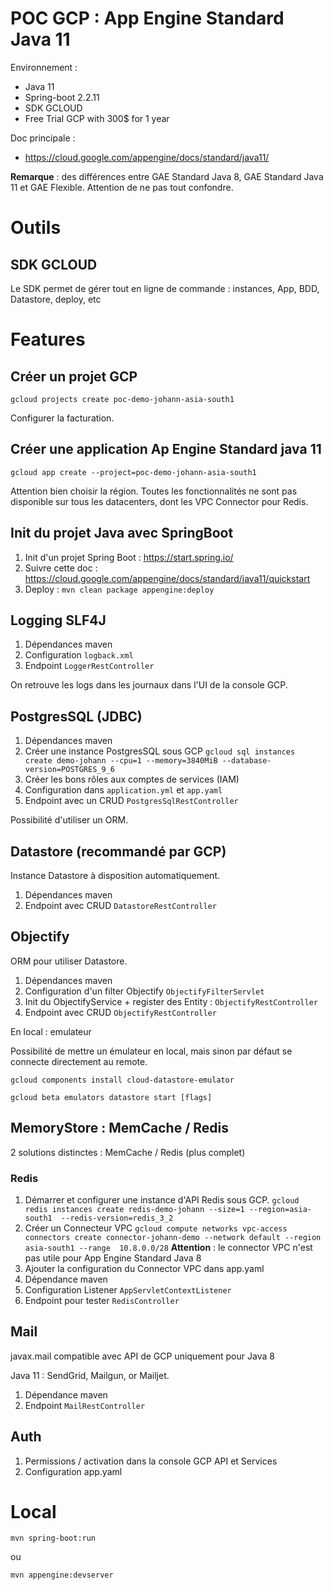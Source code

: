 # POC GCP : App Engine Standard Java 11

Environnement :
* Java 11
* Spring-boot 2.2.11
* SDK GCLOUD
* Free Trial GCP with 300$ for 1 year

Doc principale :
* https://cloud.google.com/appengine/docs/standard/java11/

**Remarque** : des différences entre GAE Standard Java 8, GAE Standard Java 11 et GAE Flexible. 
Attention de ne pas tout confondre.

# Outils 

## SDK GCLOUD

Le SDK permet de gérer tout en ligne de commande : instances, App, BDD, Datastore, deploy, etc

# Features

## Créer un projet GCP

``gcloud projects create poc-demo-johann-asia-south1``

Configurer la facturation.

## Créer une application Ap Engine Standard java 11

``gcloud app create --project=poc-demo-johann-asia-south1``

Attention bien choisir la région. Toutes les fonctionnalités ne sont pas disponible sur tous les datacenters, dont les VPC Connector pour Redis.

## Init du projet Java  avec SpringBoot

1. Init d'un projet Spring Boot : https://start.spring.io/
2. Suivre cette doc : https://cloud.google.com/appengine/docs/standard/java11/quickstart
3. Deploy : ``mvn clean package appengine:deploy``

## Logging SLF4J

1. Dépendances maven
2. Configuration `logback.xml`
3. Endpoint `LoggerRestController`

On retrouve les logs dans les journaux dans l'UI de la console GCP.

## PostgresSQL (JDBC)

1. Dépendances maven
2. Créer une instance PostgresSQL sous GCP
``gcloud sql instances create demo-johann --cpu=1 --memory=3840MiB --database-version=POSTGRES_9_6``
3. Créer les bons rôles aux comptes de services (IAM)
4. Configuration dans `application.yml` et `app.yaml`
5. Endpoint avec un CRUD `PostgresSqlRestController`

Possibilité d'utiliser un ORM.

## Datastore (recommandé par GCP)

Instance Datastore à disposition automatiquement.

1. Dépendances maven
2. Endpoint avec CRUD `DatastoreRestController` 
 
## Objectify

ORM pour utiliser Datastore.

1. Dépendances maven
2. Configuration d'un filter Objectify `ObjectifyFilterServlet`
3. Init du ObjectifyService + register des Entity : `ObjectifyRestController`
4. Endpoint avec CRUD `ObjectifyRestController`

En local : emulateur

Possibilité de mettre un émulateur en local, mais sinon par défaut se connecte directement au remote.

`gcloud components install cloud-datastore-emulator`

`gcloud beta emulators datastore start [flags]
`

## MemoryStore : MemCache / Redis

2 solutions distinctes : MemCache / Redis (plus complet)

### Redis

1. Démarrer et configurer une instance d'API Redis sous GCP.
`gcloud redis instances create redis-demo-johann --size=1 --region=asia-south1  --redis-version=redis_3_2`
2. Créer un Connecteur VPC 
``gcloud compute networks vpc-access connectors create connector-johann-demo --network default --region asia-south1 --range  10.8.0.0/28``
**Attention** : le connector VPC n'est pas utile pour App Engine Standard Java 8
3. Ajouter la configuration du Connector VPC dans app.yaml
4. Dépendance maven
5. Configuration Listener `AppServletContextListener`
6. Endpoint pour tester `RedisController`

## Mail

javax.mail compatible avec API de GCP uniquement pour Java 8

Java 11 : SendGrid, Mailgun, or Mailjet. 

1. Dépendance maven
2. Endpoint `MailRestController`

## Auth

1. Permissions / activation dans la console GCP API et Services
2. Configuration app.yaml

# Local

`mvn spring-boot:run`

ou

`mvn appengine:devserver`